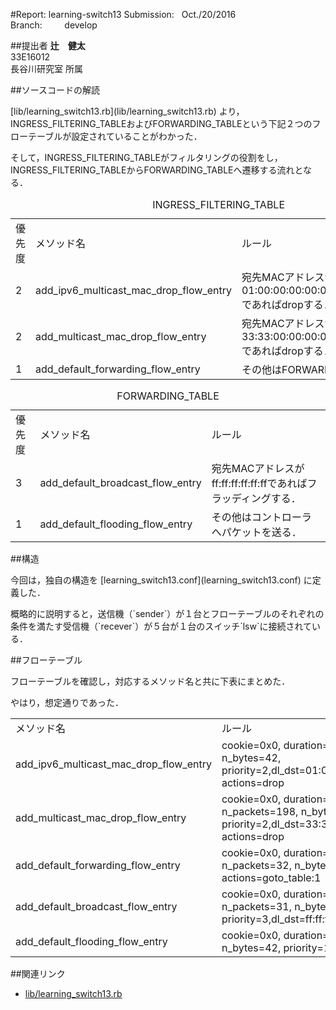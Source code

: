 #Report: learning-switch13
Submission: &nbsp; Oct./20/2016<br>
Branch: &nbsp;&nbsp;&nbsp;&nbsp;&nbsp;&nbsp;&nbsp; develop<br>






##提出者
<B>辻　健太</B><br>
33E16012<br>
長谷川研究室 所属<br>




##ソースコードの解読
 <p>[lib/learning_switch13.rb](lib/learning_switch13.rb)
より，INGRESS_FILTERING_TABLEおよびFORWARDING_TABLEという下記２つのフローテーブルが設定されていることがわかった．</p>
<p>そして，INGRESS_FILTERING_TABLEがフィルタリングの役割をし，INGRESS_FILTERING_TABLEからFORWARDING_TABLEへ遷移する流れとなる．</p>

<table>
  <caption>INGRESS_FILTERING_TABLE</caption>
  <tr>
    <td>優先度</td>
    <td>メソッド名</td>
    <td>ルール</td>
  </tr>
  <tr>
    <td>2</td>
    <td>add_ipv6_multicast_mac_drop_flow_entry</td>
    <td>宛先MACアドレスが01:00:00:00:00:00/ff:00:00:00:00:00であればdropする．</td>
  </tr>
  <tr>
    <td>2</td>
    <td>add_multicast_mac_drop_flow_entry</td>
    <td>宛先MACアドレスが33:33:00:00:00:00/ff:ff:00:00:00:00であればdropする．</td>
  </tr>
  <tr>
    <td>1</td>
    <td>add_default_forwarding_flow_entry</td>
    <td>その他はFORWARDING_TABLEへ．</td>
  </tr>
</table>

<table>
  <caption>FORWARDING_TABLE</caption>
  <tr>
    <td>優先度</td>
    <td>メソッド名</td>
    <td>ルール</td>
  </tr>
  <tr>
    <td>3</td>
    <td>add_default_broadcast_flow_entry</td>
    <td>宛先MACアドレスがff:ff:ff:ff:ff:ffであればフラッディングする．</td>
  </tr>
  <tr>
    <td>1</td>
    <td>add_default_flooding_flow_entry</td>
    <td>その他はコントローラへパケットを送る．</td>
  </tr>
</table>





##構造
<p>今回は，独自の構造を
[learning_switch13.conf](learning_switch13.conf)
に定義した．</p>
<p>概略的に説明すると，送信機（`sender`）が１台とフローテーブルのそれぞれの条件を満たす受信機（`recever`）が５台が１台のスイッチ`lsw`に接続されている．</p>






##フローテーブル
<p>フローテーブルを確認し，対応するメソッド名と共に下表にまとめた．</p>
<p>やはり，想定通りであった．</p>

<table>
  <tr>
    <td>メソッド名</td>
    <td>ルール</td>
  </tr>
  <tr>
    <td>add_ipv6_multicast_mac_drop_flow_entry</td>
    <td>cookie=0x0, duration=43.75s, table=0, n_packets=1, n_bytes=42, priority=2,dl_dst=01:00:00:00:00:00/ff:00:00:00:00:00 actions=drop</td>
  </tr>
  <tr>
    <td>add_multicast_mac_drop_flow_entry</td>
    <td>cookie=0x0, duration=43.713s, table=0, n_packets=198, n_bytes=34346, priority=2,dl_dst=33:33:00:00:00:00/ff:ff:00:00:00:00 actions=drop</td>
  </tr>
  <tr>
    <td>add_default_forwarding_flow_entry</td>
    <td>cookie=0x0, duration=43.713s, table=0, n_packets=32, n_bytes=10344, priority=1 actions=goto_table:1</td>
  </tr>
  <tr>
    <td>add_default_broadcast_flow_entry</td>
    <td>cookie=0x0, duration=43.713s, table=1, n_packets=31, n_bytes=10302, priority=3,dl_dst=ff:ff:ff:ff:ff:ff actions=FLOOD</td>
  </tr>
  <tr>
    <td>add_default_flooding_flow_entry</td>
    <td>cookie=0x0, duration=43.713s, table=1, n_packets=1, n_bytes=42, priority=1 actions=CONTROLLER:65535</td>
  </tr>
</table>

##関連リンク
* [lib/learning_switch13.rb](lib/learning_switch13.rb)
